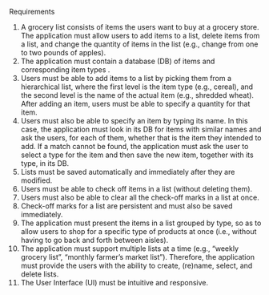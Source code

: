 Requirements
1. A grocery list consists of items the users want to buy at a grocery store. The application
must allow users to add items to a list, delete items from a list, and change the quantity
of items in the list (e.g., change from one to two pounds of apples).
2. The application must contain a database (DB) of items and corresponding item types .
3. Users must be able to add items to a list by picking them from a hierarchical list, where
the first level is the item type (e.g., cereal), and the second level is the name of the
actual item (e.g., shredded wheat). After adding an item, users must be able to specify a
quantity for that item.
4. Users must also be able to specify an item by typing its name. In this case, the
application must look in its DB for items with similar names and ask the users, for each
of them, whether that is the item they intended to add. If a match cannot be found, the
application must ask the user to select a type for the item and then save the new item,
together with its type, in its DB.
5. Lists must be saved automatically and immediately after they are modified.
6. Users must be able to check off items in a list (without deleting them).
7. Users must also be able to clear all the check-off marks in a list at once.
8. Check-off marks for a list are persistent and must also be saved immediately.
9. The application must present the items in a list grouped by type, so as to allow users to
shop for a specific type of products at once (i.e., without having to go back and forth
between aisles).
10. The application must support multiple lists at a time (e.g., “weekly grocery list”, “monthly
farmer’s market list”). Therefore, the application must provide the users with the ability to
create, (re)name, select, and delete lists.
11. The User Interface (UI) must be intuitive and responsive.